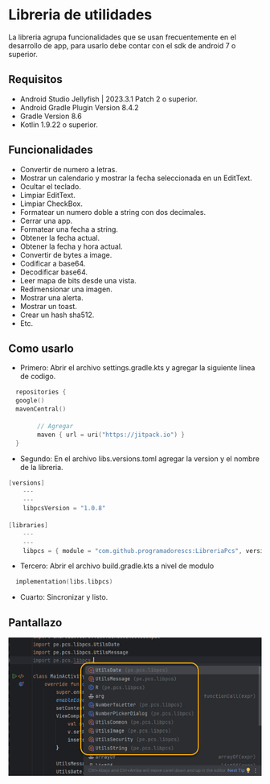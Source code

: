 # Libreria de utilidades

La libreria agrupa funcionalidades que se usan frecuentemente en el desarrollo de app, para usarlo debe contar con el sdk de android 7 o superior.

## Requisitos

- Android Studio Jellyfish | 2023.3.1 Patch 2 o superior.
- Android Gradle Plugin Version 8.4.2
- Gradle Version 8.6
- Kotlin 1.9.22 o superior.

## Funcionalidades

- Convertir de numero a letras.
- Mostrar un calendario y mostrar la fecha seleccionada en un EditText.
- Ocultar el teclado.
- Limpiar EditText.
- Limpiar CheckBox.
- Formatear un numero doble a string con dos decimales.
- Cerrar una app.
- Formatear una fecha a string.
- Obtener la fecha actual.
- Obtener la fecha y hora actual.
- Convertir de bytes a image.
- Codificar a base64.
- Decodificar base64.
- Leer mapa de bits desde una vista.
- Redimensionar una imagen.
- Mostrar una alerta.
- Mostrar un toast.
- Crear un hash sha512.
- Etc.

## Como usarlo

- Primero: Abrir el archivo settings.gradle.kts y agregar la siguiente linea de codigo.
```kotlin
  repositories {
  google()
  mavenCentral()

        // Agregar
        maven { url = uri("https://jitpack.io") }
  }
```

- Segundo: En el archivo libs.versions.toml agregar la version y el nombre de la libreria.
```kotlin
[versions]
    ---
    ---
    libpcsVersion = "1.0.8"

[libraries]
    ---
    ---
    libpcs = { module = "com.github.programadorescs:LibreriaPcs", version.ref = "libpcsVersion" }
```

- Tercero: Abrir el archivo build.gradle.kts a nivel de modulo
```kotlin
  implementation(libs.libpcs)
```

- Cuarto: Sincronizar y listo.

## Pantallazo
![Image text](https://github.com/programadorescs/LibreriaPcs/blob/master/app/src/main/assets/libpcs.png)
